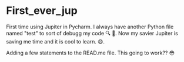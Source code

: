 # First_ever_jup
First time using Jupiter in Pycharm. I always have another Python file named "test" to sort of debugg my code :mag: :bug:.
Now my savier Jupiter is saving me time and it is cool to learn. :smile:.

Adding a few statements to the READ.me file. This going to work?? :flushed:

